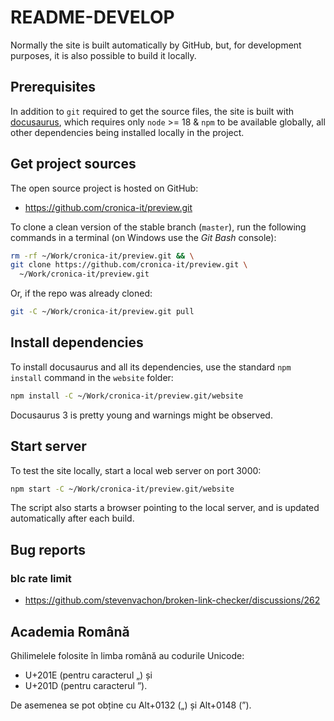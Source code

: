 # README-DEVELOP

Normally the site is built automatically by GitHub, but, for development
purposes, it is also possible to build it locally.

## Prerequisites

In addition to `git` required to get the source files,
the site is built with [docusaurus](https://docusaurus.io),
which requires only `node` >= 18 & `npm` to be available
globally, all other dependencies being installed locally in the project.

## Get project sources

The open source project is hosted on GitHub:

- <https://github.com/cronica-it/preview.git>

To clone a clean version of the stable branch (`master`),
run the following commands in a
terminal (on Windows use the _Git Bash_ console):

```sh
rm -rf ~/Work/cronica-it/preview.git && \
git clone https://github.com/cronica-it/preview.git \
  ~/Work/cronica-it/preview.git
```

Or, if the repo was already cloned:

```sh
git -C ~/Work/cronica-it/preview.git pull
```

## Install dependencies

To install docusaurus and all its dependencies, use the standard `npm install`
command in the `website` folder:

```bash
npm install -C ~/Work/cronica-it/preview.git/website
```

Docusaurus 3 is pretty young and warnings might be observed.

## Start server

To test the site locally, start a local web server on port 3000:

```bash
npm start -C ~/Work/cronica-it/preview.git/website
```

The script also starts a browser pointing to the local server,
and is updated automatically after each build.

## Bug reports

### blc rate limit

- <https://github.com/stevenvachon/broken-link-checker/discussions/262>

## Academia Română

Ghilimelele folosite în limba română au codurile Unicode:

- U+201E (pentru caracterul „) și
- U+201D (pentru caracterul ”).

De asemenea se pot obține cu Alt+0132 („) și Alt+0148 (”).


